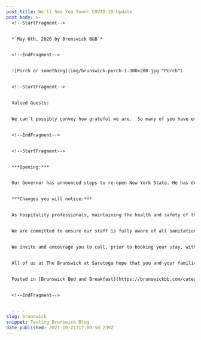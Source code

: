 ```yaml
---
post_title: We’ll See You Soon! COVID-19 Update
post_body: >-
  <!--StartFragment-->


  *`May 6th, 2020 by Brunswick B&B`*


  <!--EndFragment-->


  ![Porch or something](img/brunswick-porch-1-300x200.jpg "Porch")


  <!--StartFragment-->


  Valued Guests:


  We can’t possibly convey how grateful we are.  So many of you have emailed or reached out with words of encouragement and support during this time.  Your support is deeply felt and appreciated.  At a time when we are all further apart than we want to be, we feel more encouraged and connected than ever!  We cannot wait to open our doors and host you all again.


  <!--EndFragment-->


  <!--StartFragment-->


  ***Opening:***


  Our Governor has announced steps to re-open New York State. He has devised a three-step process to open shuttered businesses, bring people back to work, and reignite New York’s economy. The plan will hopefully minimize Covid-19 threat to the health and safety of New Yorkers and those traveling to our great State.  Currently the Governor has listed accommodations within Phase 3 of his plan to open New York.  This means we are looking at the end of May, beginning of June.


  ***Changes you will notice:***


  As hospitality professionals, maintaining the health and safety of those staying with us is a top priority. Prior to this pandemic, guests of The Brunswick know that we held ourselves to the highest standards of cleanliness in our guestrooms and common areas.  Going forward, we have taken additional precautions and will ensure we meet and exceed any Federal, State and local guidelines put in place.


  We are committed to ensure our staff is fully aware of all sanitation and hygiene standards.  Our team will be well trained to execute the procedures we will have in place.   Be assured, our practice of deep cleaning and inspections of our property will continue.


  We invite and encourage you to call, prior to booking your stay, with any and all questions or concerns about health and safety protocols you may have.


  All of us at The Brunswick at Saratoga hope that you and your families are safe and healthy and look forward to welcoming you back!


  Posted in [Brunswick Bed and Breakfast](https://brunswickbb.com/category/brunswick-bed-breakfast/) | Comments Off on We’ll See You Soon! COVID-19 Update


  <!--EndFragment-->


  - - -
slug: brunswick
snippet: Testing Brunswick Blog
date_published: 2021-10-21T17:09:50.239Z
---
```


